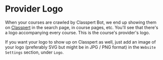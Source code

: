 # Provider Logo

When your courses are crawled by Classpert Bot, we end up showing them on [Classpert](https://classpert.com) in the search page, in course pages, etc. You'll see that there's a logo accompanying every course. This is the course's provider's logo.

If you want your logo to show up on Classpert as well, just add an image of your logo (preferably SVG but might be in JPG / PNG format) in the `Website Settings` section, under `Logo`.
